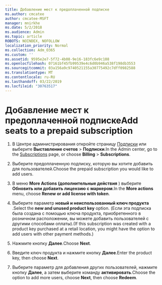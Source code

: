 ```yaml
---
title: Добавление мест к предоплаченной подписке
ms.author: cmcatee
author: cmcatee-MSFT
manager: mnirkhe
ms.date: 5/2/2018
ms.audience: Admin
ms.topic: article
ROBOTS: NOINDEX, NOFOLLOW
localization_priority: Normal
ms.collection: Adm_O365
ms.custom: ''
ms.assetid: 9595e2e7-5f72-4b08-9e16-183fc6e9c108
ms.openlocfilehash: 07161bf45fb99539e4c6d0b946a538f198db3553
ms.sourcegitcommit: 03a156a9c9740521155a30775492c7dff0982588
ms.translationtype: MT
ms.contentlocale: ru-RU
ms.lasthandoff: 03/22/2019
ms.locfileid: "30763517"
---
```

# <a name="add-seats-to-a-prepaid-subscription"></a><span data-ttu-id="9cdad-102">Добавление мест к предоплаченной подписке</span><span class="sxs-lookup"><span data-stu-id="9cdad-102">Add seats to a prepaid subscription</span></span>

1. <span data-ttu-id="9cdad-103">В Центре администрирования откройте страницу [Подписки](https://go.microsoft.com/fwlink/p/?linkid=842054) или выберите **Выставление счетов** \> **Подписки**.</span><span class="sxs-lookup"><span data-stu-id="9cdad-103">In the Admin center, go to the [Subscriptions](https://go.microsoft.com/fwlink/p/?linkid=842054) page, or choose **Billing** \> **Subscriptions**.</span></span>
    
2. <span data-ttu-id="9cdad-104">Выберите предоплаченную подписку, которую вы хотите добавить для пользователей.</span><span class="sxs-lookup"><span data-stu-id="9cdad-104">Choose the prepaid subscription you would like to add users.</span></span>
    
3. <span data-ttu-id="9cdad-105">В меню **More Actions (дополнительные действия** ) выберите **Обновить или добавить лицензию с маркером**.</span><span class="sxs-lookup"><span data-stu-id="9cdad-105">In the **More actions** menu, choose **Renew or add license with token**.</span></span>
    
4. <span data-ttu-id="9cdad-106">Выберите параметр **новый и неиспользованный ключ продукта** .</span><span class="sxs-lookup"><span data-stu-id="9cdad-106">Select the **new and unused product key** option.</span></span> <span data-ttu-id="9cdad-107">(Если эта подписка была создана с помощью ключа продукта, приобретенного в розничном расположении, вы можете добавить пользователей с другими способами оплаты).</span><span class="sxs-lookup"><span data-stu-id="9cdad-107">(If this subscription was created with a product key purchased at a retail location, you might have the option to add users with other payment methods.)</span></span> 
    
5. <span data-ttu-id="9cdad-108">Нажмите кнопку **Далее**.</span><span class="sxs-lookup"><span data-stu-id="9cdad-108">Choose **Next**.</span></span>
    
6. <span data-ttu-id="9cdad-109">Введите ключ продукта и нажмите кнопку **Далее**.</span><span class="sxs-lookup"><span data-stu-id="9cdad-109">Enter the product key, then choose **Next**.</span></span>
    
7. <span data-ttu-id="9cdad-110">Выберите параметр для добавления других пользователей, нажмите кнопку **Далее**, а затем выберите команду **активировать**.</span><span class="sxs-lookup"><span data-stu-id="9cdad-110">Choose the option to add more users, choose **Next**, then choose **Redeem**.</span></span>
    

